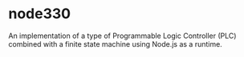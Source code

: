 node330
=======

An implementation of a type of Programmable Logic Controller (PLC) combined with a finite state machine using Node.js as a runtime.
